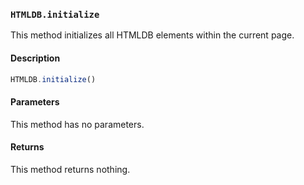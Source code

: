 ### `HTMLDB.initialize`

This method initializes all HTMLDB elements within the current page.

#### Description

```javascript
HTMLDB.initialize()
```

#### Parameters

This method has no parameters.

#### Returns

This method returns nothing.